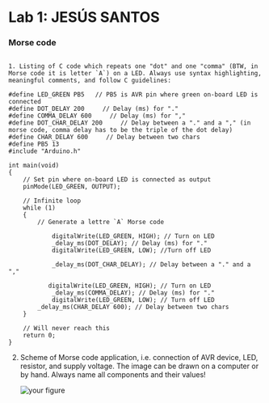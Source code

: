 # Lab 1: JESÚS SANTOS

### Morse code
```

1. Listing of C code which repeats one "dot" and one "comma" (BTW, in Morse code it is letter `A`) on a LED. Always use syntax highlighting, meaningful comments, and follow C guidelines:

#define LED_GREEN PB5   // PB5 is AVR pin where green on-board LED is connected
#define DOT_DELAY 200     // Delay (ms) for "."
#define COMMA_DELAY 600     // Delay (ms) for ","
#define DOT_CHAR_DELAY 200     // Delay between a "." and a "," (in morse code, comma delay has to be the triple of the dot delay)
#define CHAR_DELAY 600     // Delay between two chars
#define PB5 13
#include "Arduino.h"

int main(void)
{
    // Set pin where on-board LED is connected as output
    pinMode(LED_GREEN, OUTPUT);

    // Infinite loop
    while (1)
    {
        // Generate a lettre `A` Morse code

            digitalWrite(LED_GREEN, HIGH); // Turn on LED
    		_delay_ms(DOT_DELAY); // Delay (ms) for "."
    		digitalWrite(LED_GREEN, LOW); //Turn off LED

        	_delay_ms(DOT_CHAR_DELAY); // Delay between a "." and a ","

		   digitalWrite(LED_GREEN, HIGH); // Turn on LED
    		_delay_ms(COMMA_DELAY); // Delay (ms) for "."
    		digitalWrite(LED_GREEN, LOW); // Turn off LED
        _delay_ms(CHAR_DELAY 600); // Delay between two chars
    }

    // Will never reach this
    return 0;
}
```


2. Scheme of Morse code application, i.e. connection of AVR device, LED, resistor, and supply voltage. The image can be drawn on a computer or by hand. Always name all components and their values!

   ![your figure](![led](https://user-images.githubusercontent.com/63504192/193686145-89fc51d1-c107-4e0f-8b9b-5f02bca9ee53.jpg)
)
